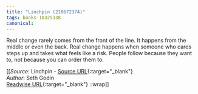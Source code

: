```yaml
---
title: "Linchpin (210672374)"
tags: books-10325338
canonical: 
---
```


Real change rarely comes from the front of the line. It happens from the middle or even the back. Real change happens when someone who cares steps up and takes what feels like a risk. People follow because they want to, not because you can order them to.


[[_Source_: Linchpin - [Source URL](){:target="_blank"}<br>
_Author_: Seth Godin<br>
[Readwise URL](https://readwise.io/open/210672374){:target="_blank"}
::wrap]]